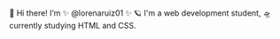 👋 Hi there! I’m ✨ @lorenaruiz01 ✨
🪐 I'm a web development student, 🛸 currently studying HTML and CSS.
